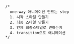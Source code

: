     /* 
      one-way 애니메이션 만드는 step
      1. 시작 스타일 만들기
      2. 최종 스타일 만들기 
      3. 언제 최종스타일로 변하는지
      4. transition으로 애니메이션
    */
